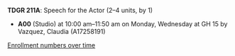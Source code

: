 **TDGR 211A**: Speech for the Actor (2–4 units, by 1)

- **A00** (Studio) at 10:00 am–11:50 am on Monday, Wednesday at GH 15 by Vazquez, Claudia (A17258191)

[Enrollment numbers over time](./TDGR211A.tsv)
